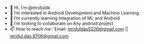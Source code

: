 - 👋 Hi, I’m @mriduldk
- 👀 I’m interested in Android Development and Machine Learning
- 🌱 I’m currently learning Integration of ML and Android
- 💞️ I’m looking to collaborate on Any android project
- 📫 How to reach me : Email: mriduldas0226@gmail.com || mridul.das.9706@gmail.com

<!---
mriduldk/mriduldk is a ✨ special ✨ repository because its `README.md` (this file) appears on your GitHub profile.
You can click the Preview link to take a look at your changes.
--->
